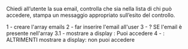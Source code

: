 Chiedi all’utente la sua email, controlla che sia nella lista di chi può accedere, stampa un messaggio appropriato sull’esito del controllo.

1 - creare l'array emails
2 - far inserire l'email all'user
3 - ? SE l'email è presente nell'array 
    3.1 - mostrare a display : Puoi accedere
4 - : ALTRIMENTI mostrare a display: non puoi accedere